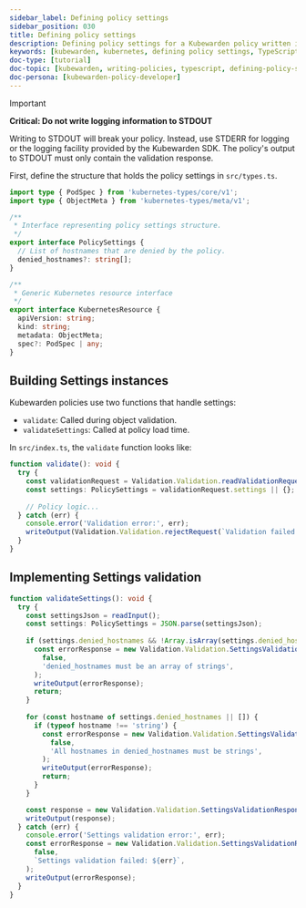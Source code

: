 ```yaml
---
sidebar_label: Defining policy settings
sidebar_position: 030
title: Defining policy settings
description: Defining policy settings for a Kubewarden policy written in TypeScript.
keywords: [kubewarden, kubernetes, defining policy settings, TypeScript]
doc-type: [tutorial]
doc-topic: [kubewarden, writing-policies, typescript, defining-policy-settings]
doc-persona: [kubewarden-policy-developer]
---
```


<head>
  <link rel="canonical" href="https://docs.kubewarden.io/tutorials/writing-policies/typescript/policy-settings"/>
</head>

> [!IMPORTANT]  
> **Critical: Do not write logging information to STDOUT**
> 
> Writing to STDOUT will break your policy. Instead, use STDERR for logging or the logging facility provided by the Kubewarden SDK. The policy's output to STDOUT must only contain the validation response.

First, define the structure that holds the policy settings in `src/types.ts`.

```ts
import type { PodSpec } from 'kubernetes-types/core/v1';
import type { ObjectMeta } from 'kubernetes-types/meta/v1';

/**
 * Interface representing policy settings structure.
 */
export interface PolicySettings {
  // List of hostnames that are denied by the policy.
  denied_hostnames?: string[];
}

/**
 * Generic Kubernetes resource interface
 */
export interface KubernetesResource {
  apiVersion: string;
  kind: string;
  metadata: ObjectMeta;
  spec?: PodSpec | any;
}
```

## Building Settings instances

Kubewarden policies use two functions that handle settings:

- `validate`: Called during object validation.
- `validateSettings`: Called at policy load time.

In `src/index.ts`, the `validate` function looks like:

```ts
function validate(): void {
  try {
    const validationRequest = Validation.Validation.readValidationRequest();
    const settings: PolicySettings = validationRequest.settings || {};
    
    // Policy logic...
  } catch (err) {
    console.error('Validation error:', err);
    writeOutput(Validation.Validation.rejectRequest(`Validation failed: ${err}`));
  }
}
```

## Implementing Settings validation

```ts
function validateSettings(): void {
  try {
    const settingsJson = readInput();
    const settings: PolicySettings = JSON.parse(settingsJson);
    
    if (settings.denied_hostnames && !Array.isArray(settings.denied_hostnames)) {
      const errorResponse = new Validation.Validation.SettingsValidationResponse(
        false,
        'denied_hostnames must be an array of strings',
      );
      writeOutput(errorResponse);
      return;
    }
    
    for (const hostname of settings.denied_hostnames || []) {
      if (typeof hostname !== 'string') {
        const errorResponse = new Validation.Validation.SettingsValidationResponse(
          false,
          'All hostnames in denied_hostnames must be strings',
        );
        writeOutput(errorResponse);
        return;
      }
    }

    const response = new Validation.Validation.SettingsValidationResponse(true);
    writeOutput(response);
  } catch (err) {
    console.error('Settings validation error:', err);
    const errorResponse = new Validation.Validation.SettingsValidationResponse(
      false,
      `Settings validation failed: ${err}`,
    );
    writeOutput(errorResponse);
  }
}
```